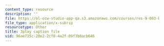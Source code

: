 ```yaml
---
content_type: resource
description: ''
file: https://ol-ocw-studio-app-qa.s3.amazonaws.com/courses/res-9-003-brains-minds-and-machines-summer-course-summer-2015/96ae735c20e22cf04a2f09f3b0acb646_zAx-EEelmLc.srt
file_type: application/x-subrip
resourcetype: Other
title: 3play caption file
uid: 96ae735c-20e2-2cf0-4a2f-09f3b0acb646
---
```

